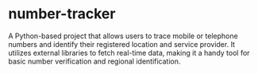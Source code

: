 # number-tracker

A Python-based project that allows users to trace mobile or telephone numbers and identify their registered location and service provider. It utilizes external libraries to fetch real-time data, making it a handy tool for basic number verification and regional identification.
